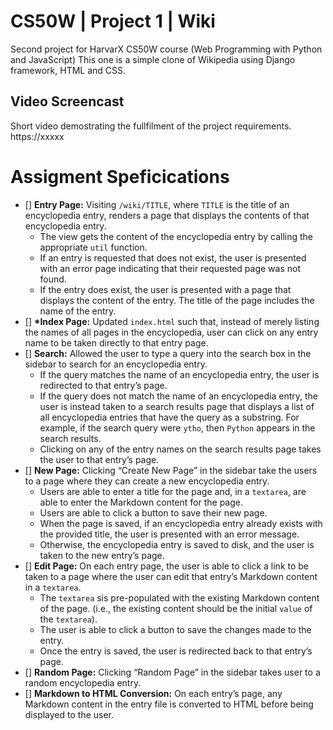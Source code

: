 # CS50W | Project 1 | Wiki

Second project for HarvarX CS50W course (Web Programming with Python and JavaScript) This one is a simple clone of Wikipedia using Django framework, HTML and CSS.

## Video Screencast

Short video demostrating the fullfilment of the project requirements. https://xxxxx

# Assigment Speficications

- [] **Entry Page:** Visiting `/wiki/TITLE`, where `TITLE` is the title of an encyclopedia entry, renders a page that displays the contents of that encyclopedia entry.
  - The view gets the content of the encyclopedia entry by calling the appropriate `util` function.
  - If an entry is requested that does not exist, the user is presented with an error page indicating that their requested page was not found.
  - If the entry does exist, the user is presented with a page that displays the content of the entry. The title of the page includes the name of the entry.
- [] **\*Index Page:** Updated `index.html` such that, instead of merely listing the names of all pages in the encyclopedia, user can click on any entry name to be taken directly to that entry page.
- [] **Search:** Allowed the user to type a query into the search box in the sidebar to search for an encyclopedia entry.
  - If the query matches the name of an encyclopedia entry, the user is redirected to that entry’s page.
  - If the query does not match the name of an encyclopedia entry, the user is instead taken to a search results page that displays a list of all encyclopedia entries that have the query as a substring. For example, if the search query were `ytho`, then `Python` appears in the search results.
  - Clicking on any of the entry names on the search results page takes the user to that entry’s page.
- [] **New Page:** Clicking “Create New Page” in the sidebar take the users to a page where they can create a new encyclopedia entry.
  - Users are able to enter a title for the page and, in a `textarea`, are able to enter the Markdown content for the page.
  - Users are able to click a button to save their new page.
  - When the page is saved, if an encyclopedia entry already exists with the provided title, the user is presented with an error message.
  - Otherwise, the encyclopedia entry is saved to disk, and the user is taken to the new entry’s page.
- [] **Edit Page:** On each entry page, the user is able to click a link to be taken to a page where the user can edit that entry’s Markdown content in a `textarea`.
  - The `textarea` sis pre-populated with the existing Markdown content of the page. (i.e., the existing content should be the initial `value` of the `textarea`).
  - The user is able to click a button to save the changes made to the entry.
  - Once the entry is saved, the user is redirected back to that entry’s page.
- [] **Random Page:** Clicking “Random Page” in the sidebar takes user to a random encyclopedia entry.
- [] **Markdown to HTML Conversion:** On each entry’s page, any Markdown content in the entry file is converted to HTML before being displayed to the user.
